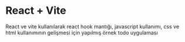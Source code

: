 # React + Vite

React ve vite kullanılarak react hook mantığı, javascript kullanımı, css ve html kullanımının gelişmesi için yapılmış örnek todo uygulaması
